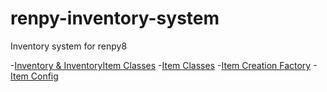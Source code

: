 # renpy-inventory-system
Inventory system for renpy8

-[Inventory & InventoryItem Classes](/game/inventory/inventory.py)
-[Item Classes](/game/items/item.py)
-[Item Creation Factory](/game/items/factory.py)
-[Item Config](/game/items.json)